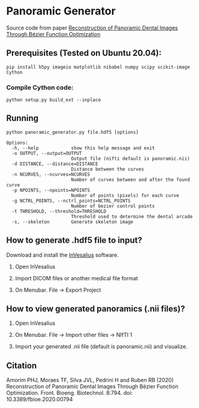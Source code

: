 # Panoramic Generator
Source code from paper [Reconstruction of Panoramic Dental Images Through Bézier Function Optimization](https://doi.org/10.3389/fbioe.2020.00794)

## Prerequisites (Tested on Ubuntu 20.04):

`pip install h5py imageio matplotlib nibabel numpy scipy scikit-image Cython`

### Compile Cython code:

`python setup.py build_ext --inplace`

## Running

```
python panoramic_generator.py file.hdf5 [options]

Options:
  -h, --help            show this help message and exit
  -o OUTPUT, --output=OUTPUT
                        Output file (nifti default is panoramic.nii)
  -d DISTANCE, --distance=DISTANCE
                        Distance between the curves
  -n NCURVES, --ncurves=NCURVES
                        Number of curves between and after the found curve
  -p NPOINTS, --npoints=NPOINTS
                        Number of points (pixels) for each curve
  -g NCTRL_POINTS, --nctrl_points=NCTRL_POINTS
                        Number of bezier control points
  -t THRESHOLD, --threshold=THRESHOLD
                        Threshold used to determine the dental arcade
  -s, --skeleton        Generate skeleton image

```

## How to generate .hdf5 file to input?

Download and install the [InVesalius](https://github.com/invesalius/invesalius3/releases/tag/v3.1.99994) software.

1. Open InVesalius

2. Import DICOM files or another medical file format

3. On Menubar. File -> Export Project

## How to view generated panoramics (.nii files)?

1. Open InVesalius

2. On Menubar. File -> Import other files -> NIfTI 1

3. Import your generated .nii file (default is panoramic.nii) and visualize.

## Citation

Amorim PHJ, Moraes TF, Silva JVL, Pedrini H and Ruben RB (2020) Reconstruction of Panoramic Dental Images Through Bézier Function Optimization. Front. Bioeng. Biotechnol. 8:794. doi: 10.3389/fbioe.2020.00794
